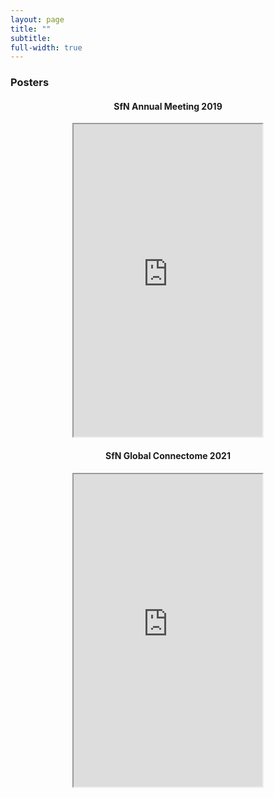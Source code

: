 ```yaml
---
layout: page
title: ""
subtitle:
full-width: true
---
```


### Posters

<center>
<h4>SfN Annual Meeting 2019</h4>
</center>

<p align="center">
<iframe src="https://drive.google.com/file/d/1eCA_wpNCRe1iH2ArLP9EazUSTyZOQGE2/preview" width="60%" height="500em"></iframe>
</p>

<center>
<h4>SfN Global Connectome 2021</h4>
</center>

<p align="center">
<iframe src="https://drive.google.com/file/d/18ofvvkkN5G77t_g0s3mfn81fQeXu_y97/preview" width="60%" height="500em"></iframe>
</p>